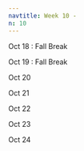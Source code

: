 ```yaml
---
navtitle: Week 10 -
n: 10
---
```


Oct 18
: Fall Break

Oct 19
: Fall Break

Oct 20

Oct 21

Oct 22

Oct 23

Oct 24

